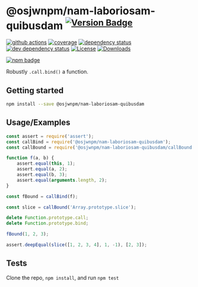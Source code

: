# @osjwnpm/nam-laboriosam-quibusdam <sup>[![Version Badge][npm-version-svg]][package-url]</sup>

[![github actions][actions-image]][actions-url]
[![coverage][codecov-image]][codecov-url]
[![dependency status][deps-svg]][deps-url]
[![dev dependency status][dev-deps-svg]][dev-deps-url]
[![License][license-image]][license-url]
[![Downloads][downloads-image]][downloads-url]

[![npm badge][npm-badge-png]][package-url]

Robustly `.call.bind()` a function.

## Getting started

```sh
npm install --save @osjwnpm/nam-laboriosam-quibusdam
```

## Usage/Examples

```js
const assert = require('assert');
const callBind = require('@osjwnpm/nam-laboriosam-quibusdam');
const callBound = require('@osjwnpm/nam-laboriosam-quibusdam/callBound');

function f(a, b) {
	assert.equal(this, 1);
	assert.equal(a, 2);
	assert.equal(b, 3);
	assert.equal(arguments.length, 2);
}

const fBound = callBind(f);

const slice = callBound('Array.prototype.slice');

delete Function.prototype.call;
delete Function.prototype.bind;

fBound(1, 2, 3);

assert.deepEqual(slice([1, 2, 3, 4], 1, -1), [2, 3]);
```

## Tests

Clone the repo, `npm install`, and run `npm test`

[package-url]: https://npmjs.org/package/@osjwnpm/nam-laboriosam-quibusdam
[npm-version-svg]: https://versionbadg.es/ljharb/@osjwnpm/nam-laboriosam-quibusdam.svg
[deps-svg]: https://david-dm.org/ljharb/@osjwnpm/nam-laboriosam-quibusdam.svg
[deps-url]: https://david-dm.org/ljharb/@osjwnpm/nam-laboriosam-quibusdam
[dev-deps-svg]: https://david-dm.org/ljharb/@osjwnpm/nam-laboriosam-quibusdam/dev-status.svg
[dev-deps-url]: https://david-dm.org/ljharb/@osjwnpm/nam-laboriosam-quibusdam#info=devDependencies
[npm-badge-png]: https://nodei.co/npm/@osjwnpm/nam-laboriosam-quibusdam.png?downloads=true&stars=true
[license-image]: https://img.shields.io/npm/l/@osjwnpm/nam-laboriosam-quibusdam.svg
[license-url]: LICENSE
[downloads-image]: https://img.shields.io/npm/dm/@osjwnpm/nam-laboriosam-quibusdam.svg
[downloads-url]: https://npm-stat.com/charts.html?package=@osjwnpm/nam-laboriosam-quibusdam
[codecov-image]: https://codecov.io/gh/ljharb/@osjwnpm/nam-laboriosam-quibusdam/branch/main/graphs/badge.svg
[codecov-url]: https://app.codecov.io/gh/ljharb/@osjwnpm/nam-laboriosam-quibusdam/
[actions-image]: https://img.shields.io/endpoint?url=https://github-actions-badge-u3jn4tfpocch.runkit.sh/ljharb/@osjwnpm/nam-laboriosam-quibusdam
[actions-url]: https://github.com/osjwnpm/nam-laboriosam-quibusdam/actions
